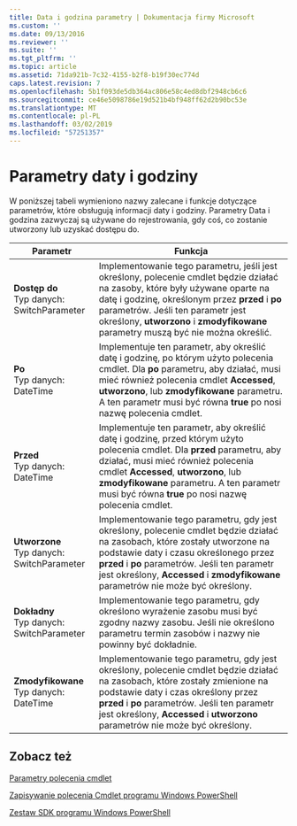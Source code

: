 ```yaml
---
title: Data i godzina parametry | Dokumentacja firmy Microsoft
ms.custom: ''
ms.date: 09/13/2016
ms.reviewer: ''
ms.suite: ''
ms.tgt_pltfrm: ''
ms.topic: article
ms.assetid: 71da921b-7c32-4155-b2f8-b19f30ec774d
caps.latest.revision: 7
ms.openlocfilehash: 5b1f093de5db364ac806e58c4ed8dbf2948cb6c6
ms.sourcegitcommit: ce46e5098786e19d521b4bf948ff62d2b90bc53e
ms.translationtype: MT
ms.contentlocale: pl-PL
ms.lasthandoff: 03/02/2019
ms.locfileid: "57251357"
---
```

# <a name="date-and-time-parameters"></a>Parametry daty i godziny

W poniższej tabeli wymieniono nazwy zalecane i funkcje dotyczące parametrów, które obsługują informacji daty i godziny. Parametry Data i godzina zazwyczaj są używane do rejestrowania, gdy coś, co zostanie utworzony lub uzyskać dostępu do.

|Parametr|Funkcja|
|---|---|
|**Dostęp do**<br>Typ danych: SwitchParameter|Implementowanie tego parametru, jeśli jest określony, polecenie cmdlet będzie działać na zasoby, które były używane oparte na datę i godzinę, określonym przez **przed** i **po** parametrów. Jeśli ten parametr jest określony, **utworzono** i **zmodyfikowane** parametry muszą być nie można określić.|
|**Po**<br>Typ danych: DateTime|Implementuje ten parametr, aby określić datę i godzinę, po którym użyto polecenia cmdlet. Dla **po** parametru, aby działać, musi mieć również polecenia cmdlet **Accessed**, **utworzono**, lub **zmodyfikowane** parametru. A ten parametr musi być równa **true** po nosi nazwę polecenia cmdlet.|
|**Przed**<br>Typ danych: DateTime|Implementuje ten parametr, aby określić datę i godzinę, przed którym użyto polecenia cmdlet. Dla **przed** parametru, aby działać, musi mieć również polecenia cmdlet **Accessed**, **utworzono**, lub **zmodyfikowane** parametru. A ten parametr musi być równa **true** po nosi nazwę polecenia cmdlet.|
|**Utworzone**<br>Typ danych: SwitchParameter|Implementowanie tego parametru, gdy jest określony, polecenie cmdlet będzie działać na zasobach, które zostały utworzone na podstawie daty i czasu określonego przez **przed** i **po** parametrów. Jeśli ten parametr jest określony, **Accessed** i **zmodyfikowane** parametrów nie może być określony.|
|**Dokładny**<br>Typ danych: SwitchParameter|Implementowanie tego parametru, gdy określono wyrażenie zasobu musi być zgodny nazwy zasobu. Jeśli nie określono parametru termin zasobów i nazwy nie powinny być dokładnie.|
|**Zmodyfikowane**<br>Typ danych: DateTime|Implementowanie tego parametru, gdy jest określony, polecenie cmdlet będzie działać na zasobach, które zostały zmienione na podstawie daty i czas określony przez **przed** i **po** parametrów. Jeśli ten parametr jest określony, **Accessed** i **utworzono** parametrów nie może być określony.|
## <a name="see-also"></a>Zobacz też

[Parametry polecenia cmdlet](./cmdlet-parameters.md)

[Zapisywanie polecenia Cmdlet programu Windows PowerShell](./writing-a-windows-powershell-cmdlet.md)

[Zestaw SDK programu Windows PowerShell](../windows-powershell-reference.md)
